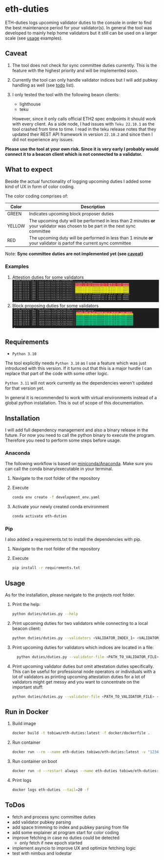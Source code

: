 <!-- markdownlint-disable MD033 -->

# eth-duties

ETH-duties logs upcoming validator duties to the console in order to find the best maintenance period for your validator(s). In general the tool was developed to mainly help home validators but it still can be used on a larger scale (see [usage](#usage) examples).

## Caveat

1. The tool does not check for sync committee duties currently. This is the feature with the highest priority and will be implemented soon.
1. Currently the tool can only handle validator indices but I will add pubkey handling as well (see [todo](#todos) list).
1. I only tested the tool with the following beaon clients:

    * lighthouse
    * teku

   However, since it only calls official ETH2 spec endpoints it should work with every client. As a side node, I had issues with `Teku 22.10.1` as the tool crashed from time to time. I read in the teku release notes that they updated their REST API framework in version `22.10.2` and since then I did not experience any issues.

**Please use the tool at your own risk. Since it is very early I probably would connect it to a beacon client which is not connected to a validator.**

## What to expect

Beside the actual functionality of logging upcoming duties I added some kind of UX in form of color coding.

The color coding comprises of:

| Color | Description |
| --- | --- |
| GREEN | Indicates upcoming block proposer duties |
| YELLOW | The upcoming duty will be performed in less than 2 minutes **or** your validator was chosen to be part in the next sync committee |
| RED | The upcoming duty will be performed in less than 1 minute **or** your validator is partof the current sync committee |

Note: **Sync committee duties are not implemented yet (see [caveat](#caveat))**

### Examples

1. Attestion duties for some validators ![attestations](./img/attestations.PNG)
1. Block proposing duties for some validators ![proposing](./img/proposing.PNG)

## Requirements

* `Python 3.10`

The tool explicitly needs `Python 3.10` as I use a feature which was just introduced with this version. If it turns out that this is a major hurdle I can replace that part of the code with some other logic.

`Python 3.11` will not work currently as the dependencies weren't updated for that version yet.

In general it is recommended to work with virtual environments instead of a global python installation. This is out of scope of this documentation.

## Installation

I will add full dependency management and also a binary release in the future. For now you need to call the python binary to execute the program. Therefore you need to perform some steps before usage.

### Anaconda

The following workflow is based on [miniconda/Anaconda](https://docs.conda.io/en/latest/miniconda.html). Make sure you can call the conda binary/executable in your terminal.

1. Navigate to the root folder of the repository
1. Execute
  
    ```bash
    conda env create -f development_env.yaml
    ```

1. Activate your newly created conda environment

    ```bash
    conda activate eth-duties
    ```

### Pip

I also added a requirements.txt to install the dependencies with pip.

1. Navigate to the root folder of the repository
1. Execute
  
    ```bash
    pip install -r requirements.txt
    ```

## Usage

As for the installation, please navigate to the projects root folder.

1. Print the help:

    ```bash
    python duties/duties.py --help
    ```

1. Print upcoming duties for two validators while connecting to a local beacon client:

    ```bash
    python duties/duties.py --validators <VALIDATOR_INDEX_1> <VALIDATOR_INDEX_2> --beacon-node http://localhost:5052
    ```

1. Print upcoming duties for validators which indices are located in a file:

    ```bash
      python duties/duties.py --validator-file <PATH_TO_VALIDATOR_FILE> --beacon-node http://localhost:5052
    ```

1. Print upcoming validator duties but omit attestation duties specifically. This can be useful for professional node operators or individuals with a lot of validators as printing upcoming attestation duties for a lot of validators might get messy and you want to concentrate on the important stuff:

    ```bash
    python duties/duties.py --validator-file <PATH_TO_VALIDATOR_FILE> --beacon-node http://localhost:5052 --omit-attestation-duties
    ```

## Run in Docker

1. Build image

    ```bash
    docker build -t tobiwo/eth-duties:latest -f docker/dockerfile .
    ```

1. Run container

    ```bash
    docker run --rm --name eth-duties tobiwo/eth-duties:latest -v "123456, 456789" -b "http://locahost:5052"
    ```

1. Run container on boot

    ```bash
    docker run -d --restart always --name eth-duties tobiwo/eth-duties:latest -v "123456, 456789" -b "http://locahost:5052"
    ```

1. Print logs

    ```bash
    docker logs eth-duties --tail=20 -f
    ```

## ToDos

* fetch and process sync committee duties
* add validator pubkey parsing
* add space trimming to index and pubkey parsing from file
* add some explainer at program start for color coding
* improve fetching in case no duties could be detected
  * only fetch if new epoch started
* implement asyncio to improve UX and optimize fetching logic
* test with nimbus and lodestar

